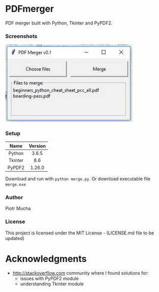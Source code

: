 # PDFmerger
PDF merger built with Python, Tkinter and PyPDF2.<br>


### Screenshots

<img src="/screen.jpg" width="400">

### Setup
| Name    | Version |
| :--:    | :--:    |
| Python  | 3.6.5   |
| Tkinter | 8.6     |
| PyPDF2  | 1.26.0  |

Download and run with `python merge.py`. Or download executable file `merge.exe`

### Author

Piotr Mucha

### License

This project is licensed under the MIT License - (LICENSE.md file to be updated)

# Acknowledgments

* http://stackoverflow.com community where I found solutions for:
  - issues with PyPDF2 module
  - understanding Tkinter module
